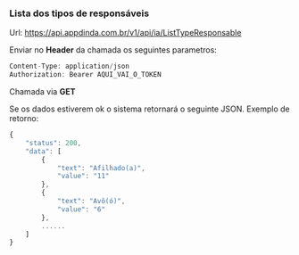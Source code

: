 
### Lista dos tipos de responsáveis
Url: https://api.appdinda.com.br/v1/api/ia/ListTypeResponsable

Enviar no **Header** da chamada os seguintes parametros:
```javascript {.line-numbers}
Content-Type: application/json
Authorization: Bearer AQUI_VAI_O_TOKEN
```
Chamada via **GET** 

Se os dados estiverem ok o sistema retornará o seguinte JSON.
Exemplo de retorno:
```javascript {.line-numbers}
{
    "status": 200,
    "data": [
        {
            "text": "Afilhado(a)",
            "value": "11"
        },
        {
            "text": "Avô(ó)",
            "value": "6"
        },
        ......
    ]
}
```
 
